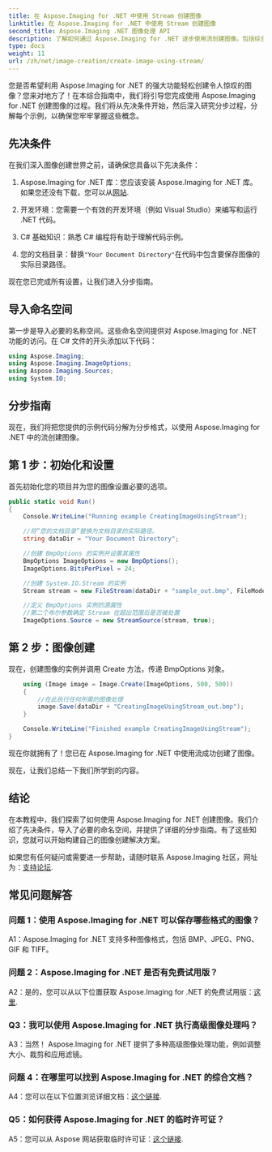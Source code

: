 ```yaml
---
title: 在 Aspose.Imaging for .NET 中使用 Stream 创建图像
linktitle: 在 Aspose.Imaging for .NET 中使用 Stream 创建图像
second_title: Aspose.Imaging .NET 图像处理 API
description: 了解如何通过 Aspose.Imaging for .NET 逐步使用流创建图像。包括综合指南、先决条件和常见问题解答。
type: docs
weight: 11
url: /zh/net/image-creation/create-image-using-stream/
---
```

您是否希望利用 Aspose.Imaging for .NET 的强大功能轻松创建令人惊叹的图像？您来对地方了！在本综合指南中，我们将引导您完成使用 Aspose.Imaging for .NET 创建图像的过程。我们将从先决条件开始，然后深入研究分步过程，分解每个示例，以确保您牢牢掌握这些概念。

## 先决条件

在我们深入图像创建世界之前，请确保您具备以下先决条件：

1.  Aspose.Imaging for .NET 库：您应该安装 Aspose.Imaging for .NET 库。如果您还没有下载，您可以从[网站](https://releases.aspose.com/imaging/net/).

2. 开发环境：您需要一个有效的开发环境（例如 Visual Studio）来编写和运行 .NET 代码。

3. C# 基础知识：熟悉 C# 编程将有助于理解代码示例。

4. 您的文档目录：替换`"Your Document Directory"`在代码中包含要保存图像的实际目录路径。

现在您已完成所有设置，让我们进入分步指南。

## 导入命名空间

第一步是导入必要的名称空间。这些命名空间提供对 Aspose.Imaging for .NET 功能的访问。在 C# 文件的开头添加以下代码：

```csharp
using Aspose.Imaging;
using Aspose.Imaging.ImageOptions;
using Aspose.Imaging.Sources;
using System.IO;
```

## 分步指南

现在，我们将把您提供的示例代码分解为分步格式，以使用 Aspose.Imaging for .NET 中的流创建图像。

## 第 1 步：初始化和设置

首先初始化您的项目并为您的图像设置必要的选项。

```csharp
public static void Run()
{
    Console.WriteLine("Running example CreatingImageUsingStream");

    //将“您的文档目录”替换为文档目录的实际路径。
    string dataDir = "Your Document Directory";

    //创建 BmpOptions 的实例并设置其属性
    BmpOptions ImageOptions = new BmpOptions();
    ImageOptions.BitsPerPixel = 24;

    //创建 System.IO.Stream 的实例
    Stream stream = new FileStream(dataDir + "sample_out.bmp", FileMode.Create);

    //定义 BmpOptions 实例的源属性
    //第二个布尔参数确定 Stream 在超出范围后是否被处置
    ImageOptions.Source = new StreamSource(stream, true);
```

## 第 2 步：图像创建

现在，创建图像的实例并调用 Create 方法，传递 BmpOptions 对象。

```csharp
    using (Image image = Image.Create(ImageOptions, 500, 500))
    {
        //在此执行任何所需的图像处理
        image.Save(dataDir + "CreatingImageUsingStream_out.bmp");
    }

    Console.WriteLine("Finished example CreatingImageUsingStream");
}
```

现在你就拥有了！您已在 Aspose.Imaging for .NET 中使用流成功创建了图像。

现在，让我们总结一下我们所学到的内容。

## 结论

在本教程中，我们探索了如何使用 Aspose.Imaging for .NET 创建图像。我们介绍了先决条件，导入了必要的命名空间，并提供了详细的分步指南。有了这些知识，您就可以开始构建自己的图像创建解决方案。

如果您有任何疑问或需要进一步帮助，请随时联系 Aspose.Imaging 社区，网址为：[支持论坛](https://forum.aspose.com/).

## 常见问题解答

### 问题 1：使用 Aspose.Imaging for .NET 可以保存哪些格式的图像？

A1：Aspose.Imaging for .NET 支持多种图像格式，包括 BMP、JPEG、PNG、GIF 和 TIFF。

### 问题 2：Aspose.Imaging for .NET 是否有免费试用版？

A2：是的，您可以从以下位置获取 Aspose.Imaging for .NET 的免费试用版：[这里](https://releases.aspose.com/).

### Q3：我可以使用 Aspose.Imaging for .NET 执行高级图像处理吗？

A3：当然！ Aspose.Imaging for .NET 提供了多种高级图像处理功能，例如调整大小、裁剪和应用滤镜。

### 问题 4：在哪里可以找到 Aspose.Imaging for .NET 的综合文档？

 A4：您可以在以下位置浏览详细文档：[这个链接](https://reference.aspose.com/imaging/net/).

### Q5：如何获得 Aspose.Imaging for .NET 的临时许可证？

 A5：您可以从 Aspose 网站获取临时许可证：[这个链接](https://purchase.aspose.com/temporary-license/).
